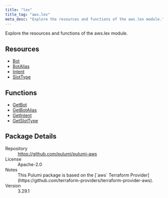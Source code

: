 ```yaml
---
title: "lex"
title_tag: "aws.lex"
meta_desc: "Explore the resources and functions of the aws.lex module."
---
```


<!-- WARNING: this file was generated by Pulumi Docs Generator. -->
<!-- Do not edit by hand unless you're certain you know what you are doing! -->

Explore the resources and functions of the aws.lex module.

<h2 id="resources">Resources</h2>
<ul class="api">
    <li><a href="bot" title="Bot"><span class="symbol resource"></span>Bot</a></li>
    <li><a href="botalias" title="BotAlias"><span class="symbol resource"></span>BotAlias</a></li>
    <li><a href="intent" title="Intent"><span class="symbol resource"></span>Intent</a></li>
    <li><a href="slottype" title="SlotType"><span class="symbol resource"></span>SlotType</a></li>
</ul>

<h2 id="functions">Functions</h2>
<ul class="api">
    <li><a href="getbot" title="GetBot"><span class="symbol function"></span>GetBot</a></li>
    <li><a href="getbotalias" title="GetBotAlias"><span class="symbol function"></span>GetBotAlias</a></li>
    <li><a href="getintent" title="GetIntent"><span class="symbol function"></span>GetIntent</a></li>
    <li><a href="getslottype" title="GetSlotType"><span class="symbol function"></span>GetSlotType</a></li>
</ul>

<h2 id="package-details">Package Details</h2>
<dl class="package-details">
	<dt>Repository</dt>
	<dd><a href="https://github.com/pulumi/pulumi-aws">https://github.com/pulumi/pulumi-aws</a></dd>
	<dt>License</dt>
	<dd>Apache-2.0</dd>
	<dt>Notes</dt>
	<dd>This Pulumi package is based on the [`aws` Terraform Provider](https://github.com/terraform-providers/terraform-provider-aws).</dd>
	<dt>Version</dt>
	<dd>3.29.1</dd>
</dl>

